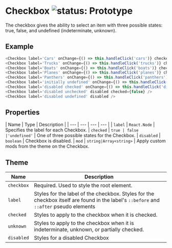 # Checkbox ![status: Prototype](https://img.shields.io/badge/status-prototype-orange.svg)

The checkbox gives the ability to select an item with three possible states: true, false, and undefined (indeterminate, unknown).

## Example

```javascript
<Checkbox label='Cars' onChange={() => this.handleClick('cars')} checked={this.state.cars} />
<Checkbox label='Trucks' onChange={() => this.handleClick('trucks')} checked={this.state.trucks} />
<Checkbox label='Boats' onChange={() => this.handleClick('boats')} checked={this.state.boats} />
<Checkbox label='Planes' onChange={() => this.handleClick('planes')} checked={this.state.planes} />
<Checkbox label='Panthers' onChange={() => this.handleClick('panthers')} checked={this.state.panthers} />
<Checkbox label='initially undefined' onChange={() => this.handleClick('unknown')} checked={this.state.unknown} />
<Checkbox label='disabled checked' onChange={() => this.handleClick('disabled')} disabled checked={true} />
<Checkbox label='disabled unchecked' disabled checked={false} />
<Checkbox label='disabled undefined' disabled />
```
## Properties

| Name | Type | Description |
| --- | --- | --- | --- |
| `label` | `React.Node` | Specifies the label for each Checkbox.
| `checked` | <code>true | false |'undefined'</code> | One of three possible states for the Checkbox.
| `disabled` | `boolean` | Checkbox is disabled.
| `mod` | `string|Array<string>` | Apply custom mods from the theme on the Checkbox.

## Theme

| Name | Description |
| ---  | ----------- |
| `checkbox` | Required. Used to style the root element. |
| `label` | Styles for the label of the checkbox. Styles for the checkbox itself are found in the label's `::before` and `::after` pseudo elements|
| `checked` | Styles to apply to the checkbox when it is checked.  |
| `unknown` | Styles to apply to the checkbox when it is indeterminate, unknown, or partially checked.  |
| `disabled` | Styles for a disabled Checkbox |
